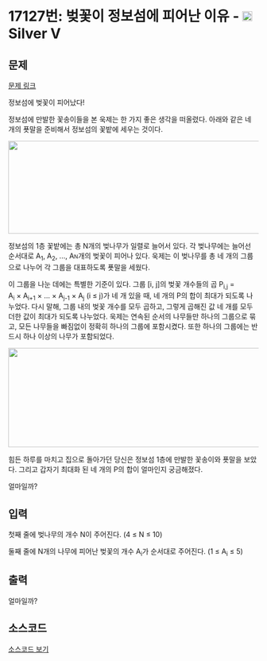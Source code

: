 # 17127번: 벚꽃이 정보섬에 피어난 이유 - <img src="https://static.solved.ac/tier_small/6.svg" style="height:20px" /> Silver V

<!-- performance -->

<!-- 문제 제출 후 깃허브에 푸시를 했을 때 제출한 코드의 성능이 입력될 공간입니다.-->

<!-- end -->

## 문제

[문제 링크](https://boj.kr/17127)


<p>정보섬에&nbsp;벚꽃이 피어났다!</p>

<p>정보섬에 만발한 꽃송이들을&nbsp;본 욱제는 한 가지 좋은 생각을 떠올렸다.&nbsp;아래와 같은 네 개의 푯말을 준비해서 정보섬의 꽃밭에 세우는 것이다.</p>

<p style="text-align: center;"><img alt="" src="https://upload.acmicpc.net/628e8f8c-2101-4a62-861a-2e18bb33e3db/-/preview/" style="height: 187px; width: 600px;"></p>

<p>정보섬의 1층 꽃밭에는 총 N개의 벚나무가 일렬로 늘어서&nbsp;있다. 각 벚나무에는 늘어선 순서대로 A<sub>1</sub>, A<sub>2</sub>, ..., A<span style="font-size: 10.8333px;">N</span>개의&nbsp;벚꽃이 피어나 있다. 욱제는 이 벚나무를 총 네 개의 그룹으로 나누어 각 그룹을 대표하도록 푯말을 세웠다.</p>

<p>이 그룹을 나눈 데에는 특별한 기준이 있다. 그룹&nbsp;[i, j]의&nbsp;벚꽃 개수들의 곱 P<sub>i,j</sub> = A<sub>i</sub>&nbsp;×&nbsp;A<sub>i+1</sub>&nbsp;×&nbsp;... ×&nbsp;A<sub>j-1</sub>&nbsp;×&nbsp;A<sub>j</sub>&nbsp;(i ≤&nbsp;j)가 네 개 있을 때, 네 개의 P의 합이 최대가 되도록&nbsp;나누었다. 다시 말해, 그룹 내의 벚꽃 개수를 모두 곱하고, 그렇게 곱해진 값&nbsp;네 개를 모두 더한 값이 최대가 되도록 나누었다. 욱제는&nbsp;연속된 순서의 나무들만 하나의 그룹으로 묶고, 모든 나무들을 빠짐없이 정확히 하나의 그룹에 포함시켰다. 또한 하나의 그룹에는 반드시 하나 이상의 나무가 포함되었다.</p>

<p style="text-align: center;"><img alt="" src="https://upload.acmicpc.net/0522261b-c791-4d0f-a690-2af6ecb6db83/-/preview/" style="height: 200px; width: 600px;"></p>

<p>힘든 하루를 마치고 집으로 돌아가던 당신은 정보섬 1층에 만발한 꽃송이와 푯말을 보았다. 그리고&nbsp;갑자기 최대화 된 네 개의 P의&nbsp;합이 얼마인지 궁금해졌다.</p>

<p>얼마일까?</p>



## 입력


<p>첫째 줄에 벚나무의 개수 N이 주어진다. (4 ≤ N&nbsp;≤ 10)</p>

<p>둘째 줄에 N개의&nbsp;나무에 피어난 벚꽃의 개수 A<sub>i</sub>가 순서대로 주어진다. (1&nbsp;≤ A<sub>i</sub>&nbsp;≤ 5)</p>



## 출력


<p>얼마일까?</p>



## 소스코드

[소스코드 보기](Main.java)